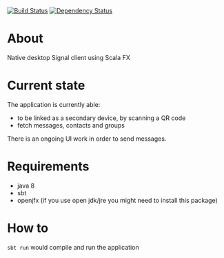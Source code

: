 [![Build Status](https://travis-ci.org/ayoub-benali/signal-desktop-client.svg?branch=master)](https://travis-ci.org/ayoub-benali/signal-desktop-client)
[![Dependency Status](https://www.versioneye.com/user/projects/583427b0e7cea00045b89101/badge.svg?style=flat-square)](https://www.versioneye.com/user/projects/583427b0e7cea00045b89101)

# About
Native desktop Signal client using Scala FX

# Current state 
The application is currently able:
- to be linked as a secondary device, by scanning a QR code
- fetch messages, contacts and groups 

There is an ongoing UI work in order to send messages.


# Requirements
* java 8
* sbt
* openjfx (if you use open jdk/jre you might need to install this package)

# How to
`sbt run` would compile and run the application
